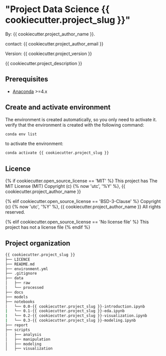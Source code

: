 # "Project Data Science {{ cookiecutter.project_slug }}"

By: {{ cookiecutter.project_author_name }}.

contact: {{ cookiecutter.project_author_email }}

Version: {{ cookiecutter.project_version }}

{{ cookiecutter.project_description }}

## Prerequisites

- [Anaconda](https://www.anaconda.com/download/) >=4.x

## Create and activate environment

The environment is created automatically, so you only need to activate it.
verify that the environment is created with the following command:

```bash
conda env list
```
to activate the environment:

```bash
conda activate {{ cookiecutter.project_slug }}
```
## Licence

{% if cookiecutter.open_source_license == 'MIT' %} This project has The MIT License (MIT) Copyright (c) {% now 'utc', '%Y' %}, {{ cookiecutter.project_author_name }}

{% elif cookiecutter.open_source_license == 'BSD-3-Clause' %} Copyright (c) {% now 'utc', '%Y' %}, {{ cookiecutter.project_author_name }} All rights reserved.

{% elif cookiecutter.open_source_license == 'No license file' %} This project has not a license file {% endif %}


## Project organization
```bash
{{ cookiecutter.project_slug }}
├── LICENCE
├── README.md
├── environment.yml
├── .gitignore
├── data
│   ├── raw
│   └── processed
├── docs
├── models
├── notebooks
│   └── 0.0-{{ cookiecutter.project_slug }}-introduction.ipynb
|   └── 0.1-{{ cookiecutter.project_slug }}-eda.ipynb
|   └── 0.2-{{ cookiecutter.project_slug }}-visualization.ipynb
|   └── 0.3-{{ cookiecutter.project_slug }}-modeling.ipynb
├── report
├── scripts
│   ├── analysis
│   ├── manipulation
│   ├── modeling
│   ├── visualization
```
